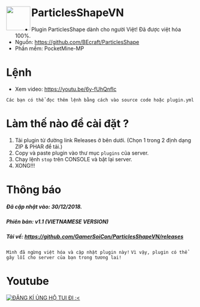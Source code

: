 <h1>ParticlesShapeVN<img src="https://gyazo.com/c538182ac01cda422be9c3e21c4fc063.gif" height="64" width="64" align="left"></img></h1>

+ Plugin ParticlesShape dành cho người Việt! Đã được việt hóa 100%.
+ Nguồn: https://github.com/BEcraft/ParticlesShape
+ Phần mềm: PocketMine-MP

# Lệnh
+ Xem video: https://youtu.be/6y-fUhQnfIc

``Các bạn có thể đọc thêm lệnh bằng cách vào source code hoặc plugin.yml``

# Làm thế nào để cài đặt ?
1. Tải plugin từ đường link Releases ở bên dưới. (Chọn 1 trong 2 định dạng ZIP & PHAR để tải.)
2. Copy và paste plugin vào thư mục ```plugins``` của server.
3. Chạy lệnh ```stop``` trên CONSOLE và bật lại server.
4. XONG!!!

# Thông báo
##### Đã cập nhật vào: 30/12/2018.
##### Phiên bản: v1.1 (VIETNAMESE VERSION)
##### Tải về: https://github.com/GamerSoiCon/ParticlesShapeVN/releases
```Mình đã ngừng việt hóa và cập nhật plugin này!```
```Vì vậy, plugin có thể gây lỗi cho server của bạn trong tương lai!```

# Youtube
[![ĐĂNG KÍ ỦNG HỘ TUI ĐI :<](https://img.youtube.com/vi/6y-fUhQnfIc/0.jpg)](https://youtu.be/6y-fUhQnfIc "ĐĂNG KÍ ỦNG HỘ TUI ĐI :<")

